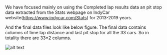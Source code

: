 
We have focused mainly on using the Completed lap results data an pit stop data extracted from the Stats webpage on IndyCar website(https://www.indycar.com/Stats) for 2013-2019 years.

And the final data files look like below figure. The final data contains columns of time lap distance and last pit stop for all the 33 cars. So in totality there are 33*2 columns.

![alt text](https://github.com/utkarsh3142/E599-high-performance-big-data/blob/master/spring-2020/2/code/input_data/finaldata.png)

